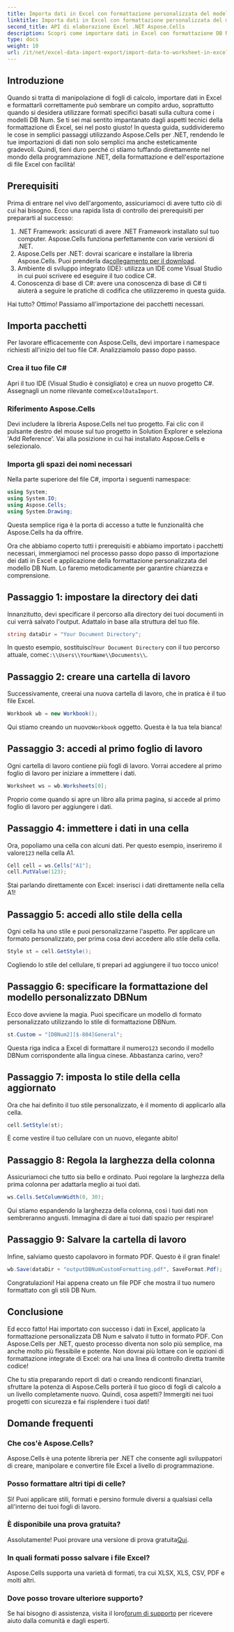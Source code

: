 ```yaml
---
title: Importa dati in Excel con formattazione personalizzata del modello numerico DB
linktitle: Importa dati in Excel con formattazione personalizzata del modello numerico DB
second_title: API di elaborazione Excel .NET Aspose.Cells
description: Scopri come importare dati in Excel con formattazione DB Num personalizzata utilizzando Aspose.Cells per .NET in questo tutorial semplice da seguire.
type: docs
weight: 10
url: /it/net/excel-data-import-export/import-data-to-worksheet-in-excel-with-specified-db-num-custom-pattern-formatting/
---
```

## Introduzione

Quando si tratta di manipolazione di fogli di calcolo, importare dati in Excel e formattarli correttamente può sembrare un compito arduo, soprattutto quando si desidera utilizzare formati specifici basati sulla cultura come i modelli DB Num. Se ti sei mai sentito impantanato dagli aspetti tecnici della formattazione di Excel, sei nel posto giusto! In questa guida, suddivideremo le cose in semplici passaggi utilizzando Aspose.Cells per .NET, rendendo le tue importazioni di dati non solo semplici ma anche esteticamente gradevoli. Quindi, tieni duro perché ci stiamo tuffando direttamente nel mondo della programmazione .NET, della formattazione e dell'esportazione di file Excel con facilità!

## Prerequisiti

Prima di entrare nel vivo dell'argomento, assicuriamoci di avere tutto ciò di cui hai bisogno. Ecco una rapida lista di controllo dei prerequisiti per prepararti al successo:

1. .NET Framework: assicurati di avere .NET Framework installato sul tuo computer. Aspose.Cells funziona perfettamente con varie versioni di .NET.
2. Aspose.Cells per .NET: dovrai scaricare e installare la libreria Aspose.Cells. Puoi prenderla da[collegamento per il download](https://releases.aspose.com/cells/net/).
3. Ambiente di sviluppo integrato (IDE): utilizza un IDE come Visual Studio in cui puoi scrivere ed eseguire il tuo codice C#.
4. Conoscenza di base di C#: avere una conoscenza di base di C# ti aiuterà a seguire le pratiche di codifica che utilizzeremo in questa guida.

Hai tutto? Ottimo! Passiamo all'importazione dei pacchetti necessari.

## Importa pacchetti

Per lavorare efficacemente con Aspose.Cells, devi importare i namespace richiesti all'inizio del tuo file C#. Analizziamolo passo dopo passo.

### Crea il tuo file C#

 Apri il tuo IDE (Visual Studio è consigliato) e crea un nuovo progetto C#. Assegnagli un nome rilevante come`ExcelDataImport`.

### Riferimento Aspose.Cells

Devi includere la libreria Aspose.Cells nel tuo progetto. Fai clic con il pulsante destro del mouse sul tuo progetto in Solution Explorer e seleziona 'Add Reference'. Vai alla posizione in cui hai installato Aspose.Cells e selezionalo.

### Importa gli spazi dei nomi necessari

Nella parte superiore del file C#, importa i seguenti namespace:

```csharp
using System;
using System.IO;
using Aspose.Cells;
using System.Drawing;
```

Questa semplice riga è la porta di accesso a tutte le funzionalità che Aspose.Cells ha da offrire. 

Ora che abbiamo coperto tutti i prerequisiti e abbiamo importato i pacchetti necessari, immergiamoci nel processo passo dopo passo di importazione dei dati in Excel e applicazione della formattazione personalizzata del modello DB Num. Lo faremo metodicamente per garantire chiarezza e comprensione.

## Passaggio 1: impostare la directory dei dati

Innanzitutto, devi specificare il percorso alla directory dei tuoi documenti in cui verrà salvato l'output. Adattalo in base alla struttura del tuo file.

```csharp
string dataDir = "Your Document Directory";
```

 In questo esempio, sostituisci`Your Document Directory` con il tuo percorso attuale, come`C:\\Users\\YourName\\Documents\\`.

## Passaggio 2: creare una cartella di lavoro

Successivamente, creerai una nuova cartella di lavoro, che in pratica è il tuo file Excel.

```csharp
Workbook wb = new Workbook();
```

 Qui stiamo creando un nuovo`Workbook` oggetto. Questa è la tua tela bianca!

## Passaggio 3: accedi al primo foglio di lavoro

Ogni cartella di lavoro contiene più fogli di lavoro. Vorrai accedere al primo foglio di lavoro per iniziare a immettere i dati.

```csharp
Worksheet ws = wb.Worksheets[0];
```

Proprio come quando si apre un libro alla prima pagina, si accede al primo foglio di lavoro per aggiungere i dati.

## Passaggio 4: immettere i dati in una cella

 Ora, popoliamo una cella con alcuni dati. Per questo esempio, inseriremo il valore`123` nella cella A1.

```csharp
Cell cell = ws.Cells["A1"];
cell.PutValue(123);
```

Stai parlando direttamente con Excel: inserisci i dati direttamente nella cella A1! 

## Passaggio 5: accedi allo stile della cella

Ogni cella ha uno stile e puoi personalizzarne l'aspetto. Per applicare un formato personalizzato, per prima cosa devi accedere allo stile della cella.

```csharp
Style st = cell.GetStyle();
```

Cogliendo lo stile del cellulare, ti prepari ad aggiungere il tuo tocco unico!

## Passaggio 6: specificare la formattazione del modello personalizzato DBNum

Ecco dove avviene la magia. Puoi specificare un modello di formato personalizzato utilizzando lo stile di formattazione DBNum.

```csharp
st.Custom = "[DBNum2][$-804]General";
```

 Questa riga indica a Excel di formattare il numero`123` secondo il modello DBNum corrispondente alla lingua cinese. Abbastanza carino, vero?

## Passaggio 7: imposta lo stile della cella aggiornato

Ora che hai definito il tuo stile personalizzato, è il momento di applicarlo alla cella.

```csharp
cell.SetStyle(st);
```

È come vestire il tuo cellulare con un nuovo, elegante abito!

## Passaggio 8: Regola la larghezza della colonna

Assicuriamoci che tutto sia bello e ordinato. Puoi regolare la larghezza della prima colonna per adattarla meglio ai tuoi dati.

```csharp
ws.Cells.SetColumnWidth(0, 30);
```

Qui stiamo espandendo la larghezza della colonna, così i tuoi dati non sembreranno angusti. Immagina di dare ai tuoi dati spazio per respirare!

## Passaggio 9: Salvare la cartella di lavoro

Infine, salviamo questo capolavoro in formato PDF. Questo è il gran finale!

```csharp
wb.Save(dataDir + "outputDBNumCustomFormatting.pdf", SaveFormat.Pdf);
```

Congratulazioni! Hai appena creato un file PDF che mostra il tuo numero formattato con gli stili DB Num.

## Conclusione

Ed ecco fatto! Hai importato con successo i dati in Excel, applicato la formattazione personalizzata DB Num e salvato il tutto in formato PDF. Con Aspose.Cells per .NET, questo processo diventa non solo più semplice, ma anche molto più flessibile e potente. Non dovrai più lottare con le opzioni di formattazione integrate di Excel: ora hai una linea di controllo diretta tramite codice!

Che tu stia preparando report di dati o creando rendiconti finanziari, sfruttare la potenza di Aspose.Cells porterà il tuo gioco di fogli di calcolo a un livello completamente nuovo. Quindi, cosa aspetti? Immergiti nei tuoi progetti con sicurezza e fai risplendere i tuoi dati!

## Domande frequenti

### Che cos'è Aspose.Cells?  
Aspose.Cells è una potente libreria per .NET che consente agli sviluppatori di creare, manipolare e convertire file Excel a livello di programmazione.

### Posso formattare altri tipi di celle?  
Sì! Puoi applicare stili, formati e persino formule diversi a qualsiasi cella all'interno dei tuoi fogli di lavoro.

### È disponibile una prova gratuita?  
 Assolutamente! Puoi provare una versione di prova gratuita[Qui](https://releases.aspose.com/).

### In quali formati posso salvare i file Excel?  
Aspose.Cells supporta una varietà di formati, tra cui XLSX, XLS, CSV, PDF e molti altri.

### Dove posso trovare ulteriore supporto?  
 Se hai bisogno di assistenza, visita il loro[forum di supporto](https://forum.aspose.com/c/cells/9) per ricevere aiuto dalla comunità e dagli esperti.
